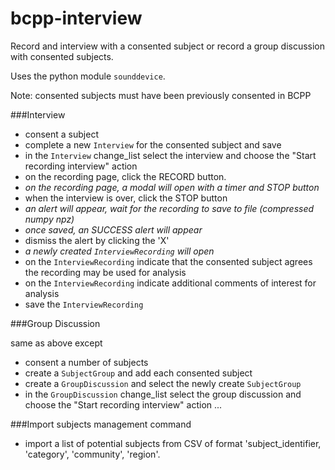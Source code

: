 # bcpp-interview

Record and interview with a consented subject or record a group discussion with consented subjects.

Uses the python module `sounddevice`.

Note: consented subjects must have been previously consented in BCPP


###Interview

* consent a subject
* complete a new `Interview` for the consented subject and save
* in the `Interview` change_list select the interview and choose the "Start recording interview" action
* on the recording page, click the RECORD button.
* _on the recording page, a modal will open with a timer and STOP button_
* when the interview is over, click the STOP button
* _an alert will appear, wait for the recording to save to file (compressed numpy npz)_
* _once saved, an SUCCESS alert will appear_
* dismiss the alert by clicking the 'X'
* _a newly created `InterviewRecording` will open_
* on the `InterviewRecording` indicate that the consented subject agrees the recording may be used for analysis
* on the `InterviewRecording` indicate additional comments of interest for analysis
* save the `InterviewRecording`
 

###Group Discussion

same as above except

* consent a number of subjects
* create a `SubjectGroup` and add each consented subject
* create a `GroupDiscussion` and select the newly create `SubjectGroup`
* in the `GroupDiscussion` change_list select the group discussion and choose the "Start recording interview" action
...

###Import subjects management command

* import a list of potential subjects from CSV of format 'subject_identifier, 'category', 'community', 'region'.
